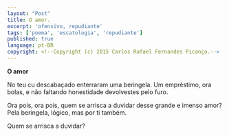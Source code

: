 ```yaml
---
layout: "Post"
title: O amor.
excerpt: 'ofensivo, repudiante'
tags: ['poema', 'escatologia', 'repudiante']
published: true
language: pt-BR
copyright: <!--Copyright (c) 2015 Carlos Rafael Fernandes Picanço.-->
---
```

**O amor**

No teu cu descabaçado
enterraram uma beringela.
Um empréstimo, ora bolas,
e não faltando honestidade
devolvestes pelo furo.

Ora pois, ora pois,
quem se arrisca a duvidar
desse grande e imenso amor?
Pela beringela, lógico,
mas por ti também.

Quem se arrisca a duvidar?